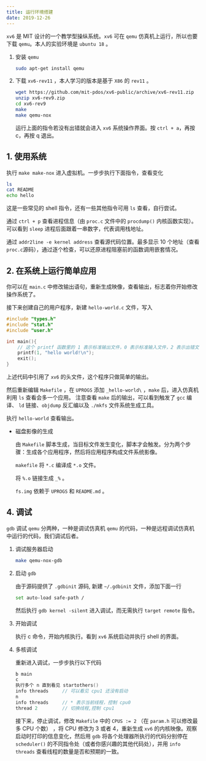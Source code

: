 ```yaml
---
title: 运行环境搭建
date: 2019-12-26
---
```


`xv6` 是 MIT 设计的一个教学型操纵系统。`xv6` 可在 `qemu` 仿真机上运行，所以也要下载 `qemu`。本人的实验环境是 `ubuntu 18` 。

1. 安装 `qemu`

   ```bash
   sudo apt-get install qemu
   ```

2. 下载 `xv6-rev11` ，本人学习的版本是基于 `X86` 的 `rev11` 。

   ```bash
   wget https://github.com/mit-pdos/xv6-public/archive/xv6-rev11.zip
   unzip xv6-rev9.zip
   cd xv6-rev9
   make 
   make qemu-nox
   ```

   运行上面的指令若没有出错就会进入 `xv6` 系统操作界面。按 `ctrl + a`，再按 c，再按 q 退出。

## 1. 使用系统

执行 `make make-nox` 进入虚拟机。一步步执行下面指令，查看变化

```bash
ls
cat README
echo hello
```

这是一些常见的 shell 指令，还有一些其他指令可用 `ls` 查看，自行尝试。

通过 `ctrl + p` 查看进程信息（由 `proc.c` 文件中的 `procdump()` 内核函数实现）。可以看到 `sleep` 进程后面跟着一串数字，代表调用栈地址。

通过 `addr2line -e kernel address` 查看源代码位置。最多显示 10 个地址（查看 `proc.c`源码），通过逐个检查，可以还原进程阻塞前的函数调用嵌套情况。

## 2. 在系统上运行简单应用

你可以在 `main.c` 中修改输出语句，重新生成映像，查看输出，标志着你开始修改操作系统了。

接下来创建自己的用户程序，新建 `hello-world.c` 文件，写入

```c
#include "types.h"
#include "stat.h"
#include "user.h"

int main(){
    // 这个 printf 函数里的 1 表示标准输出文件，0 表示标准输入文件，2 表示出错文件
	printf(1, "hello world!\n");
	exit();
}
```

上述代码中引用了 `xv6` 的头文件，这个程序只做简单的输出。

然后重新编辑 `Makefile` ，在 `UPROGS` 添加 `_hello-world\` ，`make` 后，进入仿真机利用 `ls` 查看会多一个应用。  注意查看 `make` 后的输出，可以看到触发了 `gcc` 编译、 `ld` 链接、`objdump` 反汇编以及 `./mkfs` 文件系统生成工具。

执行 `hello-world` 查看输出。

- 磁盘影像的生成

  由 `Makefile` 脚本生成，当目标文件发生变化，脚本才会触发。分为两个步骤：生成各个应用程序，然后将应用程序构成文件系统影像。

  `makefile` 将 `*.c` 编译成 `*.o` 文件。

  将 `%.o` 链接生成 `_%` 。

  `fs.img` 依赖于 `UPROGS` 和 `README.md` 。

## 4. 调试

`gdb` 调试 `qemu` 分两种，一种是调试仿真机 `qemu` 的代码，一种是远程调试仿真机中运行的代码，我们调试后者。

1. 调试服务器启动

   ```bash
   make qemu-nox-gdb
   ```

2. 启动 `gdb`

   由于源码提供了 `.gdbinit` 源码, 新建 `~/.gdbinit` 文件，添加下面一行

   ```bash
   set auto-load safe-path /
   ```

   然后执行 `gdb kernel -silent` 进入调试，而无需执行 `target remote` 指令。

3. 开始调试

   执行 c 命令，开始内核执行。看到 `xv6` 系统启动并执行 shell 的界面。

4. 多核调试

   重新进入调试，一步步执行以下代码

   ```c
   b main
   c
   执行多个 n 直到看见 startothers()
   info threads     // 可以看见 cpu1 还没有启动
   n
   info threads     // * 表示当前线程，控制 cpu0
   thread 2         // 切换线程,控制 cpu1
   ```

   接下来，停止调试，修改 `Makefile` 中的 `CPUS := 2` （在 `param.h` 可以修改最多 CPU 个数） ，将 CPU 修改为 3 或者 4，重新生成 `xv6` 的内核映像。观察启动时打印的信息变化，然后用 `gdb` 将各个处理器所执行的代码分别停在 `scheduler()` 的不同指令处（或者你感兴趣的其他代码处），并用 `info threads` 查看线程的数量是否和预期的一致。 

   





